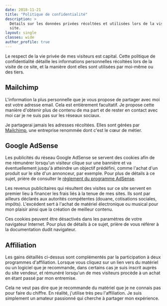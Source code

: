 ```yaml
---
date: 2018-11-21
title: "Politique de confidentialité"
description: >
  Détails sur les données privées récoltées et utilisées lors de la visite du 
  site.
layout: single
classes: wide
author_profile: true
---
```


Le respect de la vie privée de mes visiteurs est capital. Cette politique de 
confidentialité détaille les informations personnelles récoltées lors de la 
visite de ce site, et la manière dont elles sont utilisées par moi-même ou des 
tiers.

## Mailchimp

L'information la plus personnelle que je vous propose de partager avec moi est 
votre adresse email. Cela est entièrement facultatif. Je propose cette manière 
d'obtenir plus de contenu de ma part et de rester en contact avec moi car je ne 
suis pas sur les réseaux sociaux.

Je partagerai jamais les adresses récoltées. Elles sont gérées par 
[Mailchimp][mailchimp], une entreprise renommée dont c'est le cœur de métier.

## Google AdSense

Les publicités du réseau Google AdSense se servent des cookies afin de me 
rémunérer lorsqu'un visiteur clique sur une bannière et va éventuellement 
jusqu'à atteindre un objectif prédéfini, comme l'achat d'un produit sur le site 
d'un annonceur, par exemple. Pour plus de détails à ce sujet, prière de 
consulter le [règlement du programme AdSense][adsense].

Les revenus publicitaires qui résultent des visites sur ce site servent en 
premier lieu à financer les frais liés à la tenue de mes sites. Ils sont par 
ailleurs déclarés aux autorités compétentes (douane, cotisations sociales, 
impôts). L'excédent sert à l'achat de matériel électronique ou musical pour mon 
plaisir ainsi que la création de meilleur contenu.

Ces cookies peuvent être désactivés dans les paramètres de votre navigateur 
Internet. Pour plus de détails à ce sujet, prière de vous référer à la 
documentation dudit navigateur.

## Affiliation

Les gains détaillés ci-dessus sont complémentés par la participation à deux 
programmes d'affiliation. Lorsque vous cliquez sur un lien vers du matériel ou 
un logiciel que je recommande, dans certains cas je suis inscrit auprès du site 
vendeur, et rémunéré lorsqu'un de mes visiteurs procède à un achat en étant 
passé par mon entremise.

Cela ne veut pas dire que je recommande du matériel que je ne connais pas pour 
faire du chiffre. En réalité, j'utilise très peu l'affiliation. Je suis 
simplement un amateur passionné qui cherche à partager mon expérience.

[mailchimp]:https//mailchimp.com
[adsense]:https://support.google.com/adsense/answer/48182?hl=fr
